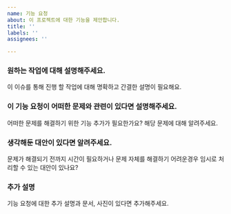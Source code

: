 ```yaml
---
name: 기능 요청
about: 이 프로젝트에 대한 기능을 제안합니다.
title: ''
labels: ''
assignees: ''

---
```


### **원하는 작업에 대해 설명해주세요.**
이 이슈를 통해 진행 할 작업에 대해 명확하고 간결한 설명이 필요해요.


### **이 기능 요청이 어떠한 문제와 관련이 있다면 설명해주세요.**
어떠한 문제를 해결하기 위한 기능 추가가 필요한가요?
해당 문제에 대해 알려주세요.


### **생각해둔 대안이 있다면 알려주세요.**
문제가 해결되기 전까지 시간이 필요하거나 문제 자체를 해결하기 어려운경우 임시로 처리할 수 있는 대안이 있나요?


### **추가 설명**
기능 요청에 대한 추가 설명과 문서, 사진이 있다면 추가해주세요.
